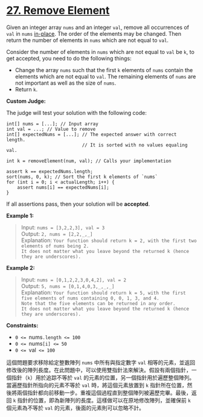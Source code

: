 # [27. Remove Element](https://leetcode.com/problems/remove-element/)

Given an integer array `nums` and an integer `val`, remove all occurrences of `val` in `nums` [in-place](https://en.wikipedia.org/wiki/In-place_algorithm). The order of the elements may be changed. Then return the number of elements in `nums` which are not equal to `val`.

Consider the number of elements in `nums` which are not equal to `val` be `k`, to get accepted, you need to do the following things:

- Change the array `nums` such that the first `k` elements of `nums` contain the elements which are not equal to `val`. The remaining elements of `nums` are not important as well as the size of `nums`.
- Return `k`.

**Custom Judge:**

The judge will test your solution with the following code:
```
int[] nums = [...]; // Input array
int val = ...; // Value to remove
int[] expectedNums = [...]; // The expected answer with correct length.
                            // It is sorted with no values equaling val.

int k = removeElement(num, val); // Calls your implementation

assert k == expectedNums.length;
sort(nums, 0, k); // Sort the first k elements of `nums`
for (int i = 0; i < actualLength; i++) {
    assert nums[i] == expectedNums[i];
}
```

If all assertions pass, then your solution will be **accepted**.


**Example 1:**

> Input: `nums = [3,2,2,3], val = 3`  
> Output: `2, nums = [2,2,_,_]`  
> Explanation: `Your function should return k = 2, with the first two elements of nums being 2.`  
> `It does not matter what you leave beyond the returned k (hence they are underscores).`

**Example 2:**

> Input: `nums = [0,1,2,2,3,0,4,2], val = 2`  
> Output: `5, nums = [0,1,4,0,3,_,_,_]`  
> Explanation: `Your function should return k = 5, with the first five elements of nums containing 0, 0, 1, 3, and 4.`  
> `Note that the five elements can be returned in any order.`  
> `It does not matter what you leave beyond the returned k (hence they are underscores).`
 

**Constraints:**

- `0 <= `nums`.length <= 100`
- `0 <= `nums`[i] <= 50`
- `0 <= `val` <= 100`


這個問題要求移除給定整數陣列 `nums` 中所有與指定數字 `val` 相等的元素，並返回修改後的陣列長度。在此問題中，可以使用雙指針法來解決。假設有兩個指針，一個指針（`k`）用於追踪不等於 `val` 的元素的位置，另一個指針用於遍歷整個陣列。當遍歷指針所指向的元素不等於 `val` 時，將這個元素放置到 `k` 指針所在位置，然後將兩個指針都向前移動一步。重複這個過程直到整個陣列被遍歷完畢。最後，返回 `k` 指針的位置，即為新陣列的長度。這樣做可以在原地修改陣列，並確保前 `k` 個元素為不等於 `val` 的元素，後面的元素則可以忽略不計。